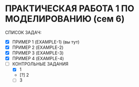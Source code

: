 # ПРАКТИЧЕСКАЯ РАБОТА 1 ПО МОДЕЛИРОВАНИЮ (сем 6)
СПИСОК ЗАДАЧ:
- [x] ПРИМЕР 1 (EXAMPLE-1) (вы тут)
- [x] ПРИМЕР 2 (EXAMPLE-2)
- [x] ПРИМЕР 3 (EXAMPLE-3)
- [x] ПРИМЕР 4 (EXAMPLE-4)
- [ ] КОНТРОЛЬНЫЕ ЗАДАНИЯ
	- [x] 1
	- [?] 2
	- [ ] 3 
